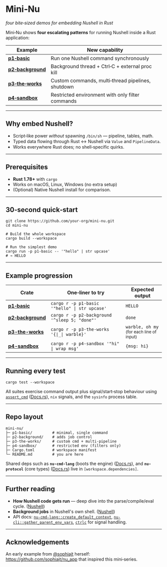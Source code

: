 # Mini‑Nu

_four bite‑sized demos for embedding Nushell in Rust_

Mini‑Nu shows **four escalating patterns** for running Nushell inside a Rust
application:

| Example                                        | New capability                                    |
| ---------------------------------------------- | ------------------------------------------------- |
| [**p1‑basic**](./p1-basic/README.md)           | Run one Nushell command synchronously             |
| [**p2‑background**](./p2-background/README.md) | Background thread + Ctrl‑C + external proc kill   |
| [**p3‑the‑works**](./p3-the-works/README.md)   | Custom commands, multi‑thread pipelines, shutdown |
| [**p4‑sandbox**](./p4-sandbox/README.md)       | Restricted environment with only filter commands  |

---

## Why embed Nushell?

- Script‑like power _without_ spawning `/bin/sh` — pipeline, tables, math.
- Typed data ﬂowing through Rust ↔ Nushell via `Value` and `PipelineData`.
- Works everywhere Rust does; no shell‑specific quirks.

---

## Prerequisites

- **Rust 1.78+** with `cargo`
- Works on macOS, Linux, Windows (no extra setup)
- (Optional) Native Nushell install for comparison.

---

## 30‑second quick‑start

```
git clone https://github.com/your-org/mini-nu.git
cd mini-nu

# Build the whole workspace
cargo build --workspace

# Run the simplest demo
cargo run -p p1-basic -- '"hello" | str upcase'
# → HELLO
```

---

## Example progression

| Crate                                          | One‑liner to try                              | Expected output                                             |
| ---------------------------------------------- | --------------------------------------------- | ----------------------------------------------------------- |
| **[p1‑basic](./p1-basic/README.md)**           | `cargo r -p p1-basic '"hello" \| str upcase'` | `HELLO`                                                     |
| **[p2‑background](./p2-background/README.md)** | `cargo r -p p2-background '^sleep 5; "done"'` | `done`                                                      |
| **[p3-the-works](./p3-the-works/README.md)**   | `cargo r -p p3-the-works '{\|_\| warble}'`    | `warble, oh my`<br/><small>(for each line of input)</small> |
| **[p4-sandbox](./p4-sandbox/README.md)**       | `cargo r -p p4-sandbox '"hi" \| wrap msg'`    | `{msg: hi}`                                                 |

---

## Running every test

```
cargo test --workspace
```

All suites exercise command output plus signal/start‑stop behaviour using
[`assert_cmd`](https://docs.rs/assert_cmd)
([Docs.rs](https://docs.rs/assert_cmd)), `nix` signals, and the `sysinfo`
process table.

---

## Repo layout

```
mini-nu/
├─ p1-basic/         # minimal, single command
├─ p2-background/    # adds job control
├─ p3-the-works/     # custom cmd + multi-pipeline
├─ p4-sandbox/       # restricted env (filters only)
├─ Cargo.toml        # workspace manifest
└─ README.md         # you are here
```

Shared deps such as **`nu-cmd-lang`** (boots the engine)
([Docs.rs](https://docs.rs/nu-cmd-lang)), and **`nu-protocol`** (core types)
([Docs.rs](https://docs.rs/nu-protocol)) live in `[workspace.dependencies]`.

---

## Further reading

- **How Nushell code gets run** — deep dive into the parse/compile/eval cycle.
  ([Nushell](https://www.nushell.sh/book/how_nushell_code_gets_run.html))
- **Background jobs** in Nushell's own shell.
  ([Nushell](https://www.nushell.sh/book/background_jobs.html))
- API docs:
  [`nu-cmd-lang::create_default_context`](https://docs.rs/nu-cmd-lang/latest/nu_cmd_lang/fn.create_default_context.html),
  [`nu-cli::gather_parent_env_vars`](https://docs.rs/nu-cli/latest/nu_cli/fn.gather_parent_env_vars.html),
  [`ctrlc`](https://docs.rs/ctrlc) for signal handling.

---

## Acknowledgements

An early example from [@sophiajt](https://github.com/sophiajt) herself:
https://github.com/sophiajt/nu_app that inspired this mini‑series.

